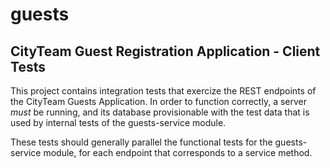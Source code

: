 # guests
## CityTeam Guest Registration Application - Client Tests

This project contains integration tests that exercize the REST endpoints
of the CityTeam Guests Application.  In order to function correctly, a
server *must* be running, and its database provisionable with the test
data that is used by internal tests of the guests-service module.

These tests should generally parallel the functional tests for the
guests-service module, for each endpoint that corresponds to a service
method.

